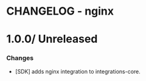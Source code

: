# CHANGELOG - nginx

1.0.0/ Unreleased
==================

### Changes

* [SDK] adds nginx integration to integrations-core.


